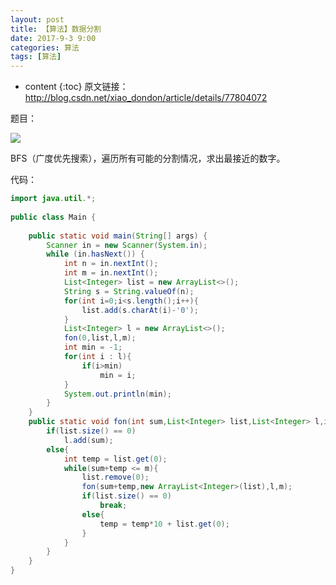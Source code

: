 ```yaml
---
layout: post
title: 【算法】数据分割
date: 2017-9-3 9:00
categories: 算法
tags: [算法]
---
```


* content
{:toc} 
原文链接：<http://blog.csdn.net/xiao_dondon/article/details/77804072>

题目：

![](http://img.blog.csdn.net/20170902214736323?watermark/2/text/aHR0cDovL2Jsb2cuY3Nkbi5uZXQveGlhb19kb25kb24=/font/5a6L5L2T/fontsize/400/fill/I0JBQkFCMA==/dissolve/70/gravity/Center)

BFS（广度优先搜索），遍历所有可能的分割情况，求出最接近的数字。

代码：

```java
import java.util.*;  
  
public class Main {  
  
    public static void main(String[] args) {  
        Scanner in = new Scanner(System.in);  
        while (in.hasNext()) {  
            int n = in.nextInt();  
            int m = in.nextInt();  
            List<Integer> list = new ArrayList<>();  
            String s = String.valueOf(n);  
            for(int i=0;i<s.length();i++){  
                list.add(s.charAt(i)-'0');  
            }  
            List<Integer> l = new ArrayList<>();  
            fon(0,list,l,m);  
            int min = -1;  
            for(int i : l){  
                if(i>min)  
                    min = i;  
            }  
            System.out.println(min);  
        }  
    }  
    public static void fon(int sum,List<Integer> list,List<Integer> l,int m){  
        if(list.size() == 0)  
            l.add(sum);  
        else{  
            int temp = list.get(0);  
            while(sum+temp <= m){  
                list.remove(0);  
                fon(sum+temp,new ArrayList<Integer>(list),l,m);  
                if(list.size() == 0)  
                    break;  
                else{  
                    temp = temp*10 + list.get(0);  
                }  
            }  
        }  
    }  
}  
```

